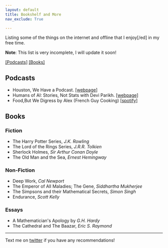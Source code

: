 ```yaml
---
layout: default
title: Bookshelf and More
nav_exclude: True

---
```


Listing some of the things on the internet and offline that I enjoy[/ed] in my free time.

**Note**: This list is very incomplete, I will update it soon!

[[Podcasts]](#podcasts) [[Books]](#books)

<!-- [[Coffee]](#coffee) -->

## Podcasts

- Houston, We Have a Podcast. [[webpage]](https://www.nasa.gov/johnson/HWHAP)
- Humans of AI: Stories, Not Stats with Devi Parikh. [[webpage]](https://www.cc.gatech.edu/~parikh/humanstoriesai/)
- Food,But We Digress by Alex (French Guy Cooking) [[spotify]](
https://open.spotify.com/show/2byaYb4BvPJaTIJu8OCl4I?si=ND_-3T5TQmuf1YvimcDZlQ)

## Books

### Fiction

- The Harry Potter Series, _J.K. Rowling_
- The Lord of the Rings Series, _J.R.R. Tolkien_
- Sherlock Holmes, _Sir Arthur Conan Doyle_
- The Old Man and the Sea, _Ernest Hemingway_

### Non-Fiction

- Deep Work, _Cal Newport_
- The Emperor of All Maladies; The Gene, _Siddhartha Mukherjee_
- The Simpsons and their Mathematical Secrets, _Simon Singh_
- Endurance, _Scott Kelly_

### Essays

- A Mathematician's Apology by _G.H. Hardy_
- The Cathedral and The Baazar, _Eric S. Raymond_

<!-- ## Coffee

Inspired by coffee pages from other researchers. [](), []() -->

<hr>

Text me on [twitter](https://twitter.com/tkasarla_) if you have any recommendations!
